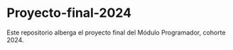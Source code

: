 # Proyecto-final-2024
Este repositorio alberga el proyecto final del Módulo Programador, cohorte 2024.  
